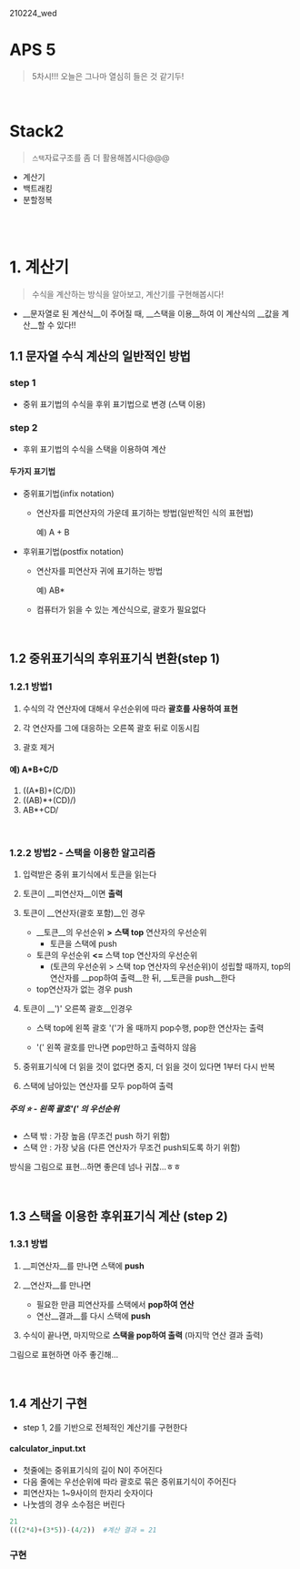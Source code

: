 210224_wed

# APS 5

> 5차시!!! 오늘은 그나마 열심히 들은 것 같기두!

<br>

# Stack2

> `스택`자료구조를 좀 더 활용해봅시다@@@

- 계산기
- 백트래킹
- 분할정복

<br>

<br>

# 1. 계산기

> 수식을 계산하는 방식을 알아보고, 계산기를 구현해봅시다!

- __문자열로 된 계산식__이 주어질 때, __스택을 이용__하여 이 계산식의 __값을 계산__할 수 있다!!

## 1.1 문자열 수식 계산의 일반적인 방법

### step 1

- 중위 표기법의 수식을 후위 표기법으로 변경 (스택 이용)

### step 2
- 후위 표기법의 수식을 스택을 이용하여 계산

#### 두가지 표기법

- 중위표기법(infix notation)

  - 연산자를 피연산자의 가운데 표기하는 방법(일반적인 식의 표현법)

    예) A + B

- 후위표기법(postfix notation)

  - 연산자를 피연산자 귀에 표기하는 방법

    예) AB*

  - 컴퓨터가 읽을 수 있는 계산식으로, 괄호가 필요없다

<br>

## 1.2 중위표기식의 후위표기식 변환(step 1)

### 1.2.1 방법1

1. 수식의 각 연산자에 대해서 우선순위에 따라 __괄호를 사용하여 표현__

2. 각 연산자를 그에 대응하는 오른쪽 괄호 뒤로 이동시킴

3. 괄호 제거

#### 예) A*B+C/D

1. ((A*B)+(C/D))
2. ((AB)*+(CD)/)
3. AB*+CD/

<br>

### 1.2.2 방법2 - 스택을 이용한 알고리즘

1. 입력받은 중위 표기식에서 토큰을 읽는다
2. 토큰이 __피연산자__이면 __출력__
3. 토큰이 __연산자(괄호 포함)__인 경우
   - __토큰__의 우선순위 __>__ __스택 top__ 연산자의 우선순위
     - 토큰을 스택에 push
   - 토큰의 우선순위 __<=__ 스택 top 연산자의 우선순위
     - (토큰의 우선순위 > 스택 top 연산자의 우선순위)이 성립할 때까지, top의 연산자를 __pop하여 출력__한 뒤, __토큰을 push__한다
   - top연산자가 없는 경우 push

4. 토큰이 __')' 오른쪽 괄호__인경우

   - 스택 top에 왼쪽 괄호 '('가 올 때까지 pop수행, pop한 연산자는 출력

   - '(' 왼쪽 괄호를 만나면 pop만하고 출력하지 않음

5. 중위표기식에 더 읽을 것이 없다면 중지, 더 읽을 것이 있다면 1부터 다시 반복
6. 스택에 남아있는 연산자를 모두 pop하여 출력

##### 주의 :star: - 왼쪽 괄호'(' 의 우선순위

- 스택 밖 : 가장 높음 (무조건 push 하기 위함)
- 스택 안 : 가장 낮음 (다른 연산자가 무조건 push되도록 하기 위함)

방식을 그림으로 표현...하면 좋은데 넘나 귀찮...ㅎㅎ

<br>

## 1.3 스택을 이용한 후위표기식 계산 (step 2)

### 1.3.1 방법

1. __피연산자__를 만나면 스택에 __push__
2. __연산자__를 만나면
   - 필요한 만큼 피연산자를 스택에서 __pop하여 연산__
   - 연산__결과__를 다시 스택에 __push__

3. 수식이 끝나면, 마지막으로 __스택을 pop하여 출력__ (마지막 연산 결과 출력)

그림으로 표현하면 아주 좋긴해...

<br>

## 1.4 계산기 구현

- step 1, 2를 기반으로 전체적인 계산기를 구현한다

#### calculator_input.txt

- 첫줄에는 중위표기식의 길이 N이 주어진다
- 다음 줄에는 우선순위에 따라 괄호로 묶은 중위표기식이 주어진다
- 피연산자는 1~9사이의 한자리 숫자이다
- 나눗셈의 경우 소수점은 버린다

```python
21
(((2*4)+(3*5))-(4/2))  #계산 결과 = 21
```

### 구현

```python

```

